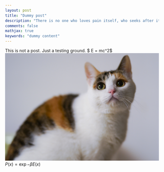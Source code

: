 ```yaml
---
layout: post
title: "Dummy post"
description: "There is no one who loves pain itself, who seeks after it and wants to have it, simply because it is pain..."
comments: false
mathjax: true
keywords: "dummy content"
---
```



This is not a post. Just a testing ground.
$ E = mc^2$
![Image of cat](/assets/images/cat.jpg)
$P(x) = \exp{-\beta E(x)}$
